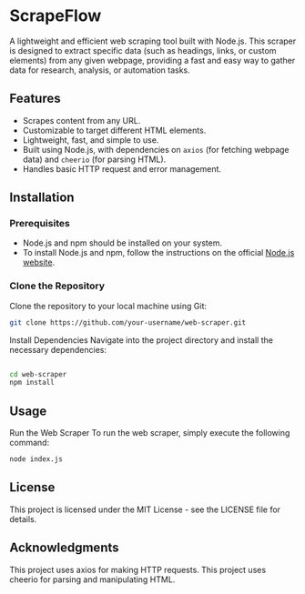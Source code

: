 ﻿# **ScrapeFlow**

A lightweight and efficient web scraping tool built with Node.js. This scraper is designed to extract specific data (such as headings, links, or custom elements) from any given webpage, providing a fast and easy way to gather data for research, analysis, or automation tasks.

## **Features**

- Scrapes content from any URL.
- Customizable to target different HTML elements.
- Lightweight, fast, and simple to use.
- Built using Node.js, with dependencies on `axios` (for fetching webpage data) and `cheerio` (for parsing HTML).
- Handles basic HTTP request and error management.
  
## **Installation**

### **Prerequisites**
- Node.js and npm should be installed on your system.
- To install Node.js and npm, follow the instructions on the official [Node.js website](https://nodejs.org/en/download/).

### **Clone the Repository**
Clone the repository to your local machine using Git:
```bash
git clone https://github.com/your-username/web-scraper.git
```
Install Dependencies
Navigate into the project directory and install the necessary dependencies:

```bash

cd web-scraper
npm install
```

## Usage
Run the Web Scraper
To run the web scraper, simply execute the following command:

```bash
node index.js
```


## License
This project is licensed under the MIT License - see the LICENSE file for details.

## Acknowledgments
This project uses axios for making HTTP requests.
This project uses cheerio for parsing and manipulating HTML.
